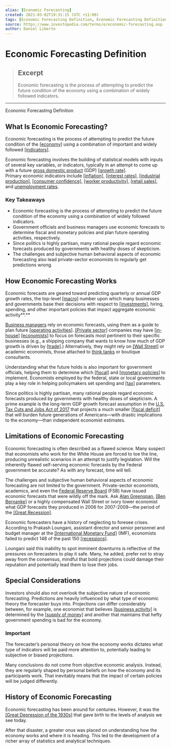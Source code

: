 ```yaml
---
alias: [Economic Forecasting]
created: 2021-03-02T19:31:15 (UTC +11:00)
tags: [Economic Forecasting Definition, Economic Forecasting Definition]
source: https://www.investopedia.com/terms/e/economic-forecasting.asp
author: Daniel Liberto
---
```


# Economic Forecasting Definition

> ## Excerpt
> Economic forecasting is the process of attempting to predict the future condition of the economy using a combination of widely followed indicators.

---

Economic Forecasting Definition
## What Is Economic Forecasting?

Economic forecasting is the process of attempting to predict the future condition of the [[economy]](https://www.investopedia.com/terms/e/economy.asp) using a combination of important and widely followed [[indicators]](https://www.investopedia.com/terms/e/economic_indicator.asp).

Economic forecasting involves the building of statistical models with inputs of several key variables, or indicators, typically in an attempt to come up with a future [gross domestic product](https://www.investopedia.com/terms/g/gdp.asp) (GDP) [[growth rate]](https://www.investopedia.com/terms/g/growthrates.asp). Primary economic indicators include [[inflation]](https://www.investopedia.com/terms/i/inflation.asp), [[interest rates]](https://www.investopedia.com/terms/i/interestrate.asp), [[industrial production]](https://www.investopedia.com/terms/i/ipi.asp), [[consumer confidence]](https://www.investopedia.com/terms/c/cci.asp), [[worker productivity]](https://www.investopedia.com/terms/l/labor-productivity.asp), [[retail sales]](https://www.investopedia.com/terms/r/retail-sales.asp), and [unemployment rates](https://www.investopedia.com/terms/u/unemploymentrate.asp).

### Key Takeaways

-   Economic forecasting is the process of attempting to predict the future condition of the economy using a combination of widely followed indicators.
-   Government officials and business managers use economic forecasts to determine fiscal and monetary policies and plan future operating activities, respectively.
-   Since politics is highly partisan, many rational people regard economic forecasts produced by governments with healthy doses of skepticism.
-   The challenges and subjective human behavioral aspects of economic forecasting also lead private-sector economists to regularly get predictions wrong.

## How Economic Forecasting Works

Economic forecasts are geared toward predicting quarterly or annual GDP growth rates, the top-level [[macro]](https://www.investopedia.com/terms/m/macro-environment.asp) number upon which many businesses and governments base their decisions with respect to [[investments]](https://www.investopedia.com/terms/i/investment.asp), hiring, spending, and other important policies that impact aggregate economic activity**.** 

[Business managers](https://www.investopedia.com/ask/answers/what-does-chief-financial-officer-cfo-do/) rely on economic forecasts, using them as a guide to plan future [[operating activities]](https://www.investopedia.com/terms/o/operating-activities.asp). [[Private sector]](https://www.investopedia.com/terms/p/private-sector.asp) companies may have [[in-house]](https://www.investopedia.com/terms/i/in-house.asp) [[economists]](https://www.investopedia.com/terms/e/economist.asp) to focus on forecasts most pertinent to their specific businesses (e.g., a shipping company that wants to know how much of GDP growth is driven by [[trade]](https://www.investopedia.com/terms/t/trade.asp).) Alternatively, they might rely on [[Wall Street]](https://www.investopedia.com/terms/w/wallstreet.asp) or academic economists, those attached to [think tanks](https://www.investopedia.com/terms/e/economic-think-tank.asp) or boutique consultants. 

Understanding what the future holds is also important for government officials, helping them to determine which [[fiscal]](https://www.investopedia.com/terms/f/fiscalpolicy.asp) and [[monetary policies]](https://www.investopedia.com/terms/m/monetarypolicy.asp) to implement. Economists employed by the federal, state or local governments play a key role in helping policymakers set spending and [[tax]](https://www.investopedia.com/terms/t/taxation.asp) parameters.

Since politics is highly partisan, many rational people regard economic forecasts produced by governments with healthy doses of skepticism. A prime example is the long-term GDP growth forecast assumption in the [U.S. Tax Cuts and Jobs Act of 2017](https://www.investopedia.com/taxes/trumps-tax-reform-plan-explained/) that projects a much smaller [[fiscal deficit]](https://www.investopedia.com/terms/f/fiscaldeficit.asp) that will burden future generations of Americans—with drastic implications to the economy—than independent economist estimates.

## Limitations of Economic Forecasting

Economic forecasting is often described as a flawed science. Many suspect that economists who work for the White House are forced to toe the line, producing unrealistic scenarios in an attempt to justify legislation. Will the inherently flawed self-serving economic forecasts by the Federal government be accurate? As with any forecast, time will tell. 

The challenges and subjective human behavioral aspects of economic forecasting are not limited to the government. Private-sector economists, academics, and even the [Federal Reserve Board](https://www.investopedia.com/terms/f/frb.asp) (FSB) have issued economic forecasts that were wildly off the mark. Ask [Alan Greenspan](https://www.investopedia.com/terms/a/alangreenspan.asp), [[Ben Bernanke]](https://www.investopedia.com/terms/b/benbernanke.asp) or a highly compensated Wall Street or ivory tower economist what GDP forecasts they produced in 2006 for 2007-2009—the period of the [[Great Recession]](https://www.investopedia.com/terms/g/great-recession.asp).

Economic forecasters have a history of neglecting to foresee crises. According to Prakash Loungani, assistant director and senior personnel and budget manager at the [[International Monetary Fund]](https://www.investopedia.com/terms/i/imf.asp) (IMF), economists failed to predict 148 of the past 150 [[recessions]](https://www.investopedia.com/terms/r/recession.asp).

Loungani said this inability to spot imminent downturns is reflective of the pressures on forecasters to play it safe. Many, he added, prefer not to stray away from the consensus, mindful that bold projections could damage their reputation and potentially lead them to lose their jobs.

## Special Considerations

Investors should also not overlook the subjective nature of economic forecasting. Predictions are heavily influenced by what type of economic theory the forecaster buys into. Projections can differ considerably between, for example, one economist that believes [[business activity]](https://www.investopedia.com/terms/b/business-activities.asp) is determined by the [[supply of money]](https://www.investopedia.com/terms/m/moneysupply.asp) and another that maintains that hefty government spending is bad for the economy.

### Important

The forecaster’s personal theory on how the economy works dictates what type of indicators will be paid more attention to, potentially leading to subjective or biased projections.

Many conclusions do not come from objective economic analysis. Instead, they are regularly shaped by personal beliefs on how the economy and its participants work. That inevitably means that the impact of certain policies will be judged differently.

## History of Economic Forecasting

Economic forecasting has been around for centuries. However, it was the [[Great Depression of the 1930s]](https://www.investopedia.com/terms/g/great_depression.asp) that gave birth to the levels of analysis we see today.

After that disaster, a greater onus was placed on understanding how the economy works and where it is heading. This led to the development of a richer array of statistics and analytical techniques.
